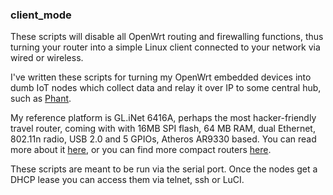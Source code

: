### client_mode
These scripts will disable all OpenWrt routing and firewalling functions, thus turning your router into a simple Linux client connected to your network via wired or wireless.

I've written these scripts for turning my OpenWrt embedded devices into dumb IoT nodes which collect data and relay it over IP to some central hub, such as [Phant](http://phant.io/).

My reference platform is GL.iNet 6416A, perhaps the most hacker-friendly travel router, coming with with 16MB SPI flash, 64 MB RAM, dual Ethernet, 802.11n radio, USB 2.0 and 5 GPIOs, Atheros AR9330 based. You can read more about it [here](https://revspace.nl/GL-iNet), or you can find more compact routers [here](https://github.com/lcafaro/openwrt-scripts/blob/master/doc/cheap_travel_routers.md).

These scripts are meant to be run via the serial port. Once the nodes get a DHCP lease you can access them via telnet, ssh or LuCI.

